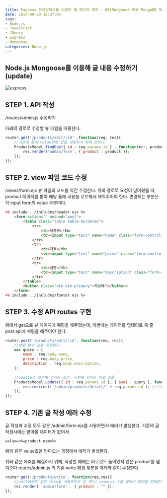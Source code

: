 ```yaml
---
title: Express 프레임워크를 이용한 웹 페이지 제작 - 09(Mongoose 이용 MongoDB 데이터 수정하기(update))
date: 2017-09-20 16:37:04
tags: 
- Node.js
- JavaScript
- JQuery
- Express
- Mongoose
categories: Node.js
---
```


## **Node.js Mongoose를 이용해 글 내용 수정하기(update)**

![express](/images/node.png)


## STEP 1. API 작성
/routes/admin.js 수정하기

아래의 경로로 수정할 뷰 파일을 매핑한다.
```javascript
router.get('/products/edit/:id' ,function(req, res){
    //기존에 폼에 value안에 값을 셋팅하기 위해 만든다.
    ProductsModel.findOne({ id : req.params.id } , function(err, product){
        res.render('admin/form', { product : product });
    });
});
```
## STEP 2. view 파일 코드 수정
/views/form.ejs 뷰 파일의 코드를 약간 수정한다.
위의 경로로 요청이 날아왔을 때, product 데이터를 받아
해당 폼에 내용을 로드해서 채워주어야 한다.
변경되는 부분은 각 input form의 value 부분이다.

```html
<% include ../includes/header.ejs %>
    <form action="" method="post">
        <table class="table table-bordered">
            <tr>
                <th>제품명</th>
                <td><input type="text" name="name" class="form-control"  value="<%=product.name%>"/></td>
            </tr>
            <tr>
                <th>가격</th>
                <td><input type="text" name="price" class="form-control" value="<%=product.price%>"/></td>
            </tr>
            <tr>
                <th>설명</th>
                <td><input type="text" name="description" class="form-control" value="<%=product.description%>"/></td>
            </tr>
        </table>
        <button class="btn btn-primary">작성하기</button>
    </form>
<% include ../includes/footer.ejs %>
```

## STEP 3. 수정 API routes 구현

위에서 get으로 뷰 페이지에 매핑을 해주었는데, 이번에는
데이터를 업데이트 해 줄 post api에 매핑을 해주어야 한다.

```javascript
router.post('/products/edit/:id', function(req, res){
    //넣을 변수 값을 셋팅한다
    var query = {
        name : req.body.name,
        price : req.body.price,
        description : req.body.description,
    };
 
    //update의 첫번째 인자는 조건, 두번째 인자는 바뀔 값들
    ProductsModel.update({ id : req.params.id }, { $set : query }, function(err){
        res.redirect('/admin/products/detail/' + req.params.id ); //수정후 본래보던 상세페이지로 이동
    });
});
```

## STEP 4. 기존 글 작성 에러 수정
글 작성과 수정 모두 같은 /admin/form.ejs를 사용하면서
에러가 발생한다.
기존의 글 작성시에는 받아올 데이터가 없어서 
```
value=<%=product.name%>
```
위와 같은 value값을 받아오는 과정에서 에러가 발생한다.

위와 같은 에러를 해결하기 위해, 작성할 때에는 아무것도 들어있지 않은 product를 넘겨준다
routes/admin.js 의 기존 write 매핑 부분을 아래와 같이 수정한다.

```javascript
router.get('/products/write', function(req,res){
    //edit에서도 같은 form을 사용하므로 빈 변수( product )를 넣어서 에러를 피해준다
    res.render( 'admin/form' , { product : "" }); 
});
```
